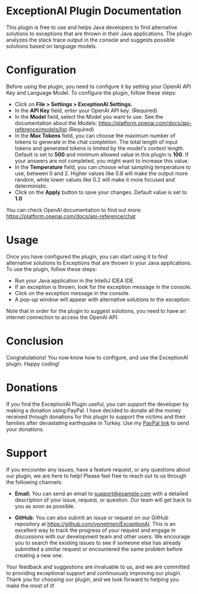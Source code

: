 # ExceptionAI Plugin Documentation
This plugin is free to use and helps Java developers to find alternative solutions to exceptions that are thrown in their Java applications. The plugin analyzes the stack trace output in the console and suggests possible solutions based on language models.

# Configuration
Before using the plugin, you need to configure it by setting your OpenAI API Key and Language Model. To configure the plugin, follow these steps:
* Click on <b>File > Settings > ExceptionAI Settings.</b>
* In the <b>API Key</b> field, enter your OpenAI API key. (Required)
* In the <b>Model</b> field, select the Model you want to use. See the documentation about the Models: https://platform.openai.com/docs/api-reference/models/list (Required)
* In the <b>Max Tokens</b> field, you can choose the maximum number of tokens to generate in the chat completion. The total length of input tokens and generated tokens is limited by the model's context length. Default is set to <b>500</b> and minimum allowed value in this plugin is <b>100</b>. If your answers are not completed, you might want to increase this value.
* In the <b>Temperature</b> field, you can choose what sampling temperature to use, between 0 and 2. Higher values like 0.8 will make the output more random, while lower values like 0.2 will make it more focused and deterministic.
* Click on the <b>Apply</b> button to save your changes. Default value is set to <b>1.0</b>

You can check OpenAI documentation to find out more: https://platform.openai.com/docs/api-reference/chat

# Usage
Once you have configured the plugin, you can start using it to find alternative solutions to Exceptions that are thrown in your Java applications. To use the plugin, follow these steps:</p>
* Run your Java application in the IntelliJ IDEA IDE.
* If an exception is thrown, look for the exception message in the console.
* Click on the exception message in the console.
* A pop-up window will appear with alternative solutions to the exception.

Note that in order for the plugin to suggest solutions, you need to have an internet connection to access the OpenAI API.

# Conclusion
Congratulations! You now know how to configure, and use the ExceptionAI plugin. Happy coding!
  
# Donations
If you find the ExceptionAI Plugin useful, you can support the developer by making a donation using PayPal.
I have decided to donate all the money received through donations for this plugin to support the victims and their families after devastating earthquake in Turkey.
Use my <a href="https://www.paypal.com/donate/?business=Z8BCRWQ99B99S&no_recurring=0&item_name=Donations+help+to+support+the+ongoing+development+of+the+ExceptionAI+plugin.&currency_code=USD">PayPal link</a> to send your donations.

# Support

If you encounter any issues, have a feature request, or any questions about our plugin, we are here to help! Please feel free to reach out to us through the following channels:

* <b>Email:</b> You can send an email to support@example.com with a detailed description of your issue, request, or question. Our team will get back to you as soon as possible.

* <b>GitHub:</b> You can also submit an issue or request on our GitHub repository at https://github.com/yonetmen/ExceptionAI. This is an excellent way to track the progress of your request and engage in discussions with our development team and other users. We encourage you to search the existing issues to see if someone else has already submitted a similar request or encountered the same problem before creating a new one.

Your feedback and suggestions are invaluable to us, and we are committed to providing exceptional support and continuously improving our plugin. Thank you for choosing our plugin, and we look forward to helping you make the most of it!